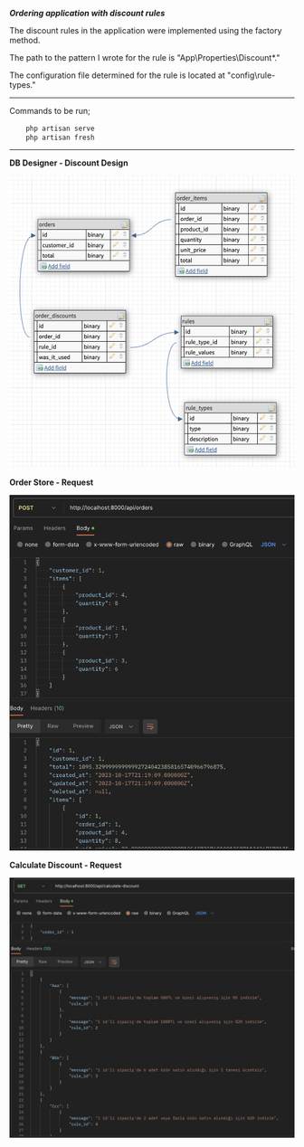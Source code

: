 ***Ordering application with discount rules***

The discount rules in the application were implemented using the factory method.

The path to the pattern I wrote for the rule is "App\Properties\Discount*."

The configuration file determined for the rule is located at "config\rule-types."

---

Commands to be run;
        
        php artisan serve
        php artisan fresh

---

**DB Designer - Discount Design**

![image DB Designer](images/dbdesigner.png)


**Order Store - Request**

![image Order Store](images/order-store.png)


**Calculate Discount - Request**

![image Order Store](images/calculate-discount.png)

